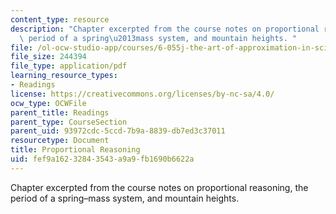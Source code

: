 ```yaml
---
content_type: resource
description: "Chapter excerpted from the course notes on proportional reasoning, the\
  \ period of a spring\u2013mass system, and mountain heights. "
file: /ol-ocw-studio-app/courses/6-055j-the-art-of-approximation-in-science-and-engineering-spring-2008/fef9a16232843543a9a9fb1690b6622a_feb22b.pdf
file_size: 244394
file_type: application/pdf
learning_resource_types:
- Readings
license: https://creativecommons.org/licenses/by-nc-sa/4.0/
ocw_type: OCWFile
parent_title: Readings
parent_type: CourseSection
parent_uid: 93972cdc-5ccd-7b9a-8839-db7ed3c37011
resourcetype: Document
title: Proportional Reasoning
uid: fef9a162-3284-3543-a9a9-fb1690b6622a
---
```

Chapter excerpted from the course notes on proportional reasoning, the period of a spring–mass system, and mountain heights. 